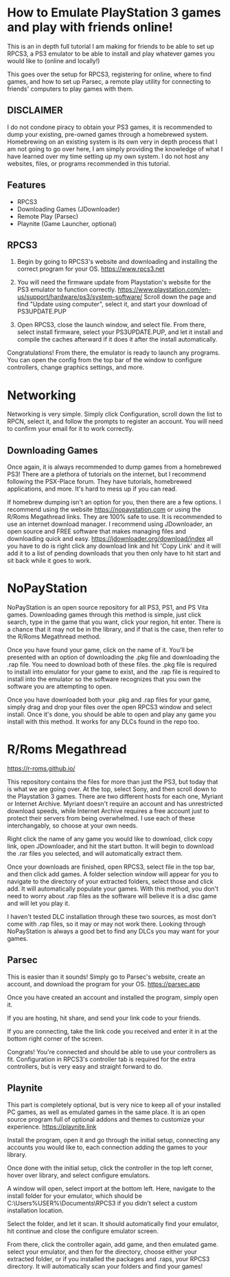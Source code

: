 
# How to Emulate PlayStation 3 games and play with friends online!

This is an in depth full tutorial I am making for friends to be able to set up RPCS3, a PS3 emulator to be able to install and play whatever games you would like to (online and locally!)

This goes over the setup for RPCS3, registering for online, where to find games, and how to set up Parsec, a remote play utility for connecting to friends' computers to play games with them.



## DISCLAIMER
I do not condone piracy to obtain your PS3 games, it is recommended to dump your existing, pre-owned games through a homebrewed system. Homebrewing on an existing system is its own very in depth process that I am not going to go over here, I am simply providing the knowledge of what I have learned over my time setting up my own system. I do not host any websites, files, or programs recommended in this tutorial.


## Features

- RPCS3
- Downloading Games (JDownloader)
- Remote Play (Parsec)
- Playnite (Game Launcher, optional)


## RPCS3

1. Begin by going to RPCS3's website and downloading and installing the correct program for your OS.
 https://www.rpcs3.net 

2. You will need the firmware update from Playstation's website for the PS3 emulator to function correctly.
https://www.playstation.com/en-us/support/hardware/ps3/system-software/
Scroll down the page and find "Update using computer", select it, and start your download of PS3UPDATE.PUP

3. Open RPCS3, close the launch window, and select file. From there, select install firmware, select your PS3UPDATE.PUP, and let it install and compile the caches afterward if it does it after the install automatically.

Congratulations! From there, the emulator is ready to launch any programs. You can open the config from the top bar of the window to configure controllers, change graphics settings, and more.

# Networking

Networking is very simple. Simply click Configuration, scroll down the list to RPCN, select it, and follow the prompts to register an account. You will need to confirm your email for it to work correctly. 

## Downloading Games

Once again, it is always recommended to dump games from a homebrewed PS3! There are a plethora of tutorials on the internet, but I recommend following the PSX-Place forum. They have tutorials, homebrewed applications, and more. It's hard to mess up if you can read.

If homebrew dumping isn't an option for you, then there are a few options. I recommend using the website https://nopaystation.com or using the R/Roms Megathread links. They are 100% safe to use. It is recommended to use an internet download manager. I recommend using JDownloader, an open source and FREE software that makes managing files and downloading quick and easy.
https://jdownloader.org/download/index all you have to do is right click any download link and hit 'Copy Link' and it will add it to a list of pending downloads that you then only have to hit start and sit back while it goes to work.

# NoPayStation 

NoPayStation is an open source repository for all PS3, PS1, and PS Vita games. Downloading games through this method is simple, just click search, type in the game that you want, click your region, hit enter. There is a chance that it may not be in the library, and if that is the case, then refer to the R/Roms Megathread method.

Once you have found your game, click on the name of it. You'll be presented with an option of downloading the .pkg file and downloading the .rap file. You need to download both of these files. the .pkg file is required to install into emulator for your game to exist, and the .rap file is required to install into the emulator so the software recognizes that you own the software you are attempting to open.

Once you have downloaded both your .pkg and .rap files for your game, simply drag and drop your files over the open RPCS3 window and select install. Once it's done, you should be able to open and play any game you install with this method. It works for any DLCs found in the repo too.

# R/Roms Megathread

https://r-roms.github.io/

This repository contains the files for more than just the PS3, but today that is what we are going over. At the top, select Sony, and then scroll down to the Playstation 3 games. There are two different hosts for each one, Myriant or Internet Archive. Myriant doesn't require an account and has unrestricted download speeds, while Internet Archive requires a free account just to protect their servers from being overwhelmed. I use each of these interchangably, so choose at your own needs.

Right click the name of any game you would like to download, click copy link, open JDownloader, and hit the start button. It will begin to download the .rar files you selected, and will automatically extract them. 

Once your downloads are finished, open RPCS3, select file in the top bar, and then click add games. A folder selection window will appear for you to navigate to the directory of your extracted folders, select those and click add. It will automatically populate your games. With this method, you don't need to worry about .rap files as the software will believe it is a disc game and will let you play it. 

I haven't tested DLC installation through these two sources, as most don't come with .rap files, so it may or may not work there. Looking through NoPayStation is always a good bet to find any DLCs you may want for your games.


## Parsec

This is easier than it sounds! Simply go to Parsec's website, create an account, and download the program for your OS.
https://parsec.app

Once you have created an account and installed the program, simply open it.

If you are hosting, hit share, and send your link code to your friends.

If you are connecting, take the link code you received and enter it in at the bottom right corner of the screen.

Congrats! You're connected and should be able to use your controllers as fit. Configuration in RPCS3's controller tab is required for the extra controllers, but is very easy and straight forward to do.


## Playnite

This part is completely optional, but is very nice to keep all of your installed PC games, as well as emulated games in the same place. It is an open source program full of optional addons and themes to customize your experience.
https://playnite.link

Install the program, open it and go through the initial setup, connecting any accounts you would like to, each connection adding the games to your library.

Once done with the initial setup, click the controller in the top left corner, hover over library, and select configure emulators. 

A window will open, select import at the bottom left. Here, navigate to the install folder for your emulator, which should be C:\Users\%USER%\Documents\RPCS3 if you didn't select a custom installation location.

Select the folder, and let it scan. It should automatically find your emulator, hit continue and close the configure emulator screen.

From there, click the controller again, add game, and then emulated game. select your emulator, and then for the directory, choose either your extracted folder, or if you installed the packages and .raps, your RPCS3 directory. It will automatically scan your folders and find your games!